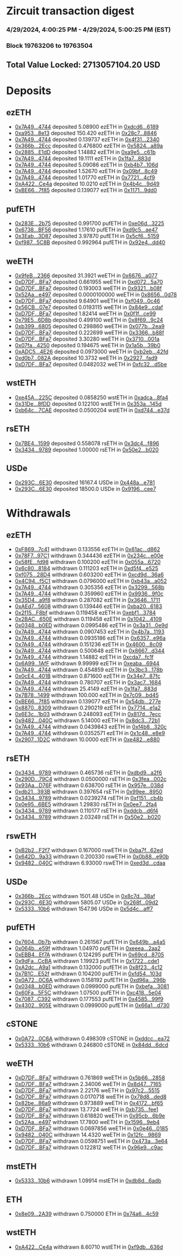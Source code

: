 # Zircuit transaction digest
### 4/29/2024, 4:00:25 PM - 4/29/2024, 5:00:25 PM (EST)
### Block 19763206 to 19763504

## Total Value Locked: 2713057104.20 USD

# Deposits
## ezETH
- [0x7A49...4744](https://etherscan.io/address/0x7A493Be5c2ce014cD049Bf178a1ac0Db1B434744) deposited 5.08900 ezETH in [0xdcd6...6189](https://etherscan.io/tx/0x7A493Be5c2ce014cD049Bf178a1ac0Db1B434744)
- [0xa953...8e13](https://etherscan.io/address/0xa953199f569B65977b649c428dF7883CB2378e13) deposited 150.420 ezETH in [0x28c7...8846](https://etherscan.io/tx/0xa953199f569B65977b649c428dF7883CB2378e13)
- [0x7A49...4744](https://etherscan.io/address/0x7A493Be5c2ce014cD049Bf178a1ac0Db1B434744) deposited 0.139737 ezETH in [0x4f31...2340](https://etherscan.io/tx/0x7A493Be5c2ce014cD049Bf178a1ac0Db1B434744)
- [0x366b...2Ecc](https://etherscan.io/address/0x366b050b5909AD9fa457588003a7e22c57122Ecc) deposited 0.476800 ezETH in [0x5824...a89a](https://etherscan.io/tx/0x366b050b5909AD9fa457588003a7e22c57122Ecc)
- [0x2885...E1dD](https://etherscan.io/address/0x288543736523c5053D642Ce659C4182a2D3AE1dD) deposited 1.14882 ezETH in [0xa9e5...c61b](https://etherscan.io/tx/0x288543736523c5053D642Ce659C4182a2D3AE1dD)
- [0x7A49...4744](https://etherscan.io/address/0x7A493Be5c2ce014cD049Bf178a1ac0Db1B434744) deposited 19.1111 ezETH in [0x1fa7...883d](https://etherscan.io/tx/0x7A493Be5c2ce014cD049Bf178a1ac0Db1B434744)
- [0x7A49...4744](https://etherscan.io/address/0x7A493Be5c2ce014cD049Bf178a1ac0Db1B434744) deposited 5.09086 ezETH in [0xb4b7...106d](https://etherscan.io/tx/0x7A493Be5c2ce014cD049Bf178a1ac0Db1B434744)
- [0x7A49...4744](https://etherscan.io/address/0x7A493Be5c2ce014cD049Bf178a1ac0Db1B434744) deposited 1.52670 ezETH in [0x09bf...8c49](https://etherscan.io/tx/0x7A493Be5c2ce014cD049Bf178a1ac0Db1B434744)
- [0x7A49...4744](https://etherscan.io/address/0x7A493Be5c2ce014cD049Bf178a1ac0Db1B434744) deposited 1.01770 ezETH in [0x7721...4cf9](https://etherscan.io/tx/0x7A493Be5c2ce014cD049Bf178a1ac0Db1B434744)
- [0xA422...Ce4a](https://etherscan.io/address/0xA422Aba7Cded6118d2f25ae486237eFEa9ADCe4a) deposited 10.0210 ezETH in [0x4b4c...9d49](https://etherscan.io/tx/0xA422Aba7Cded6118d2f25ae486237eFEa9ADCe4a)
- [0xBE66...7f85](https://etherscan.io/address/0xBE6660FBE96B61B72Bf35FFaB40eB2CA886A7f85) deposited 0.139077 ezETH in [0x1171...9dd0](https://etherscan.io/tx/0xBE6660FBE96B61B72Bf35FFaB40eB2CA886A7f85)
## pufETH
- [0x283E...2b75](https://etherscan.io/address/0x283E6c64EB2F45b7bC1d18329a659c4332012b75) deposited 0.991700 pufETH in [0xe06d...3225](https://etherscan.io/tx/0x283E6c64EB2F45b7bC1d18329a659c4332012b75)
- [0x6738...BF56](https://etherscan.io/address/0x6738A7AD3785A5517AB5F0CDA6F8FcACC3F2BF56) deposited 1.17610 pufETH in [0xd9c5...ae47](https://etherscan.io/tx/0x6738A7AD3785A5517AB5F0CDA6F8FcACC3F2BF56)
- [0x3Eab...3D87](https://etherscan.io/address/0x3Eabc71D6158a4bA3eD4ef0AB0cBA9849D823D87) deposited 3.97870 pufETH in [0x5cf6...5159](https://etherscan.io/tx/0x3Eabc71D6158a4bA3eD4ef0AB0cBA9849D823D87)
- [0xf987...5C8B](https://etherscan.io/address/0xf987aB94D857a59EA31b056529190D541eBa5C8B) deposited 0.992964 pufETH in [0x92e4...dd40](https://etherscan.io/tx/0xf987aB94D857a59EA31b056529190D541eBa5C8B)
## weETH
- [0x9feB...2366](https://etherscan.io/address/0x9feB65fd0d0C99948d2431aF32F35a49E3D32366) deposited 31.3921 weETH in [0x6676...a077](https://etherscan.io/tx/0x9feB65fd0d0C99948d2431aF32F35a49E3D32366)
- [0xD7DF...BFa7](https://etherscan.io/address/0xD7DF7E085214743530afF339aFC420c7c720BFa7) deposited 0.661955 weETH in [0xd072...5a70](https://etherscan.io/tx/0xD7DF7E085214743530afF339aFC420c7c720BFa7)
- [0xD7DF...BFa7](https://etherscan.io/address/0xD7DF7E085214743530afF339aFC420c7c720BFa7) deposited 0.193003 weETH in [0x9321...b08f](https://etherscan.io/tx/0xD7DF7E085214743530afF339aFC420c7c720BFa7)
- [0x52Aa...e497](https://etherscan.io/address/0x52Aa899454998Be5b000Ad077a46Bbe360F4e497) deposited 0.0000100000 weETH in [0x8656...0d78](https://etherscan.io/tx/0x52Aa899454998Be5b000Ad077a46Bbe360F4e497)
- [0xD7DF...BFa7](https://etherscan.io/address/0xD7DF7E085214743530afF339aFC420c7c720BFa7) deposited 9.64901 weETH in [0xf049...0c46](https://etherscan.io/tx/0xD7DF7E085214743530afF339aFC420c7c720BFa7)
- [0x56CB...07e7](https://etherscan.io/address/0x56CBC6d79bdDc251386D9957D2C4BA10433807e7) deposited 0.0193115 weETH in [0x84e9...cdaf](https://etherscan.io/tx/0x56CBC6d79bdDc251386D9957D2C4BA10433807e7)
- [0xD7DF...BFa7](https://etherscan.io/address/0xD7DF7E085214743530afF339aFC420c7c720BFa7) deposited 1.82414 weETH in [0x0f1f...ce99](https://etherscan.io/tx/0xD7DF7E085214743530afF339aFC420c7c720BFa7)
- [0x79E5...6D8b](https://etherscan.io/address/0x79E5d8f9b47ee65FcB23f62607fc24EEa00C6D8b) deposited 0.499100 weETH in [0x8f69...9c24](https://etherscan.io/tx/0x79E5d8f9b47ee65FcB23f62607fc24EEa00C6D8b)
- [0xb399...6805](https://etherscan.io/address/0xb39935B0A32BEDDb0cA53944ddEb183E39026805) deposited 0.298860 weETH in [0x077b...2ea9](https://etherscan.io/tx/0xb39935B0A32BEDDb0cA53944ddEb183E39026805)
- [0xD7DF...BFa7](https://etherscan.io/address/0xD7DF7E085214743530afF339aFC420c7c720BFa7) deposited 0.222699 weETH in [0x3366...b88f](https://etherscan.io/tx/0xD7DF7E085214743530afF339aFC420c7c720BFa7)
- [0xD7DF...BFa7](https://etherscan.io/address/0xD7DF7E085214743530afF339aFC420c7c720BFa7) deposited 3.30280 weETH in [0x3710...001a](https://etherscan.io/tx/0xD7DF7E085214743530afF339aFC420c7c720BFa7)
- [0x07fa...4250](https://etherscan.io/address/0x07fa720B8AA926b1a23105c2d1a9d923D3624250) deposited 0.194675 weETH in [0x1a5b...39b0](https://etherscan.io/tx/0x07fa720B8AA926b1a23105c2d1a9d923D3624250)
- [0xADC5...4E26](https://etherscan.io/address/0xADC55dCe2fd3cF741aF3227f7b822AE12e954E26) deposited 0.0973000 weETH in [0xb2eb...42fd](https://etherscan.io/tx/0xADC55dCe2fd3cF741aF3227f7b822AE12e954E26)
- [0xd0b7...082A](https://etherscan.io/address/0xd0b78aF01061048C91EF4F673D030b609631082A) deposited 10.3732 weETH in [0x2927...fad9](https://etherscan.io/tx/0xd0b78aF01061048C91EF4F673D030b609631082A)
- [0xD7DF...BFa7](https://etherscan.io/address/0xD7DF7E085214743530afF339aFC420c7c720BFa7) deposited 0.0482032 weETH in [0xfc32...d5be](https://etherscan.io/tx/0xD7DF7E085214743530afF339aFC420c7c720BFa7)
## wstETH
- [0xe45A...225C](https://etherscan.io/address/0xe45A718D1990eeCece9a81503B69a2BbB231225C) deposited 0.0858250 wstETH in [0xadca...8fa4](https://etherscan.io/tx/0xe45A718D1990eeCece9a81503B69a2BbB231225C)
- [0x31De...8fDD](https://etherscan.io/address/0x31De121D6928D64EcAFB54F63AaEb1028dfa8fDD) deposited 0.122100 wstETH in [0x353a...145d](https://etherscan.io/tx/0x31De121D6928D64EcAFB54F63AaEb1028dfa8fDD)
- [0xb64c...7CAE](https://etherscan.io/address/0xb64c657ef64Ec20eD2Bf086fc87B6BaDD1E27CAE) deposited 0.0500204 wstETH in [0xd744...e37d](https://etherscan.io/tx/0xb64c657ef64Ec20eD2Bf086fc87B6BaDD1E27CAE)
## rsETH
- [0x7BE4...1599](https://etherscan.io/address/0x7BE4F8b8402ff85d6Cf752672FA014510dCa1599) deposited 0.558078 rsETH in [0x3dc4...f896](https://etherscan.io/tx/0x7BE4F8b8402ff85d6Cf752672FA014510dCa1599)
- [0x3434...9789](https://etherscan.io/address/0x34349c5569e7B846c3558961552D2202760A9789) deposited 1.00000 rsETH in [0x50e2...b020](https://etherscan.io/tx/0x34349c5569e7B846c3558961552D2202760A9789)
## USDe
- [0x293C...6E30](https://etherscan.io/address/0x293C6937D8D82e05B01335F7B33FBA0c8e256E30) deposited 16167.4 USDe in [0x448a...e781](https://etherscan.io/tx/0x293C6937D8D82e05B01335F7B33FBA0c8e256E30)
- [0x293C...6E30](https://etherscan.io/address/0x293C6937D8D82e05B01335F7B33FBA0c8e256E30) deposited 18500.0 USDe in [0x9196...cee7](https://etherscan.io/tx/0x293C6937D8D82e05B01335F7B33FBA0c8e256E30)
# Withdrawals
## ezETH
- [0xF869...7c41](https://etherscan.io/address/0xF86977bC0E231791ccE1963E88d920DA34E87c41) withdrawn 0.133556 ezETH in [0x61ac...d862](https://etherscan.io/tx/0xF86977bC0E231791ccE1963E88d920DA34E87c41)
- [0x78F7...97C1](https://etherscan.io/address/0x78F7C9477829A73Bd744E2872Ad3D1b30bd097C1) withdrawn 0.344436 ezETH in [0x234c...e00e](https://etherscan.io/tx/0x78F7C9477829A73Bd744E2872Ad3D1b30bd097C1)
- [0x58fE...fd98](https://etherscan.io/address/0x58fEf2B779518c93941bbAd1dD2F862D61eBfd98) withdrawn 0.100200 ezETH in [0x055a...6720](https://etherscan.io/tx/0x58fEf2B779518c93941bbAd1dD2F862D61eBfd98)
- [0x6c80...8184](https://etherscan.io/address/0x6c8007f61C35F3744f15793735A798d6a52C8184) withdrawn 0.111203 ezETH in [0xd5f4...e525](https://etherscan.io/tx/0x6c8007f61C35F3744f15793735A798d6a52C8184)
- [0xf075...28D4](https://etherscan.io/address/0xf0758f8828C531BB99B8fCCB0B745234959328D4) withdrawn 0.603200 ezETH in [0xcd9d...36a6](https://etherscan.io/tx/0xf0758f8828C531BB99B8fCCB0B745234959328D4)
- [0x4C94...f5C1](https://etherscan.io/address/0x4C948d5EA1BCbf51f6F2f09E860055C341C3f5C1) withdrawn 0.0796000 ezETH in [0xb43a...a052](https://etherscan.io/tx/0x4C948d5EA1BCbf51f6F2f09E860055C341C3f5C1)
- [0x7A49...4744](https://etherscan.io/address/0x7A493Be5c2ce014cD049Bf178a1ac0Db1B434744) withdrawn 0.305356 ezETH in [0x3299...568b](https://etherscan.io/tx/0x7A493Be5c2ce014cD049Bf178a1ac0Db1B434744)
- [0x7A49...4744](https://etherscan.io/address/0x7A493Be5c2ce014cD049Bf178a1ac0Db1B434744) withdrawn 0.359960 ezETH in [0x9936...9f0c](https://etherscan.io/tx/0x7A493Be5c2ce014cD049Bf178a1ac0Db1B434744)
- [0x35D4...a9f8](https://etherscan.io/address/0x35D422482DE0a30dca4741476EFd850a12A2a9f8) withdrawn 0.287082 ezETH in [0x3646...1711](https://etherscan.io/tx/0x35D422482DE0a30dca4741476EFd850a12A2a9f8)
- [0xAEd7...5608](https://etherscan.io/address/0xAEd7Bde409811F10CebD5B2F6E56564D3C9d5608) withdrawn 0.139446 ezETH in [0xba20...6183](https://etherscan.io/tx/0xAEd7Bde409811F10CebD5B2F6E56564D3C9d5608)
- [0x2f15...F8bf](https://etherscan.io/address/0x2f153F51689a3d06aa5dAf576e2Ba3f962d3F8bf) withdrawn 0.119458 ezETH in [0xebf1...3784](https://etherscan.io/tx/0x2f153F51689a3d06aa5dAf576e2Ba3f962d3F8bf)
- [0x2BAC...650E](https://etherscan.io/address/0x2BAC94E1f0d095181c604A0A78f6262e98d8650E) withdrawn 0.119458 ezETH in [0x1042...4109](https://etherscan.io/tx/0x2BAC94E1f0d095181c604A0A78f6262e98d8650E)
- [0x0348...b0ED](https://etherscan.io/address/0x0348D63099Be16F4F8A5e01913a6CdFf7021b0ED) withdrawn 0.0995486 ezETH in [0x3a31...0e9d](https://etherscan.io/tx/0x0348D63099Be16F4F8A5e01913a6CdFf7021b0ED)
- [0x7A49...4744](https://etherscan.io/address/0x7A493Be5c2ce014cD049Bf178a1ac0Db1B434744) withdrawn 0.0907453 ezETH in [0x4b7a...1193](https://etherscan.io/tx/0x7A493Be5c2ce014cD049Bf178a1ac0Db1B434744)
- [0x7A49...4744](https://etherscan.io/address/0x7A493Be5c2ce014cD049Bf178a1ac0Db1B434744) withdrawn 0.0935186 ezETH in [0x6357...e96a](https://etherscan.io/tx/0x7A493Be5c2ce014cD049Bf178a1ac0Db1B434744)
- [0x7A49...4744](https://etherscan.io/address/0x7A493Be5c2ce014cD049Bf178a1ac0Db1B434744) withdrawn 0.151236 ezETH in [0x4600...8c09](https://etherscan.io/tx/0x7A493Be5c2ce014cD049Bf178a1ac0Db1B434744)
- [0x7A49...4744](https://etherscan.io/address/0x7A493Be5c2ce014cD049Bf178a1ac0Db1B434744) withdrawn 0.500648 ezETH in [0x8667...d344](https://etherscan.io/tx/0x7A493Be5c2ce014cD049Bf178a1ac0Db1B434744)
- [0x7A49...4744](https://etherscan.io/address/0x7A493Be5c2ce014cD049Bf178a1ac0Db1B434744) withdrawn 1.14882 ezETH in [0xcda7...fc1f](https://etherscan.io/tx/0x7A493Be5c2ce014cD049Bf178a1ac0Db1B434744)
- [0x6A99...1AfF](https://etherscan.io/address/0x6A99DaDC216A83AdB0191C264A1774e82fD31AfF) withdrawn 9.99999 ezETH in [0xeaba...6944](https://etherscan.io/tx/0x6A99DaDC216A83AdB0191C264A1774e82fD31AfF)
- [0x7A49...4744](https://etherscan.io/address/0x7A493Be5c2ce014cD049Bf178a1ac0Db1B434744) withdrawn 0.454859 ezETH in [0x3bc3...178b](https://etherscan.io/tx/0x7A493Be5c2ce014cD049Bf178a1ac0Db1B434744)
- [0x0cE4...401B](https://etherscan.io/address/0x0cE4f4A6E8f15Aaff54C4c4c4C147499ACAc401B) withdrawn 0.871600 ezETH in [0x34e7...87fc](https://etherscan.io/tx/0x0cE4f4A6E8f15Aaff54C4c4c4C147499ACAc401B)
- [0x7A49...4744](https://etherscan.io/address/0x7A493Be5c2ce014cD049Bf178a1ac0Db1B434744) withdrawn 0.780707 ezETH in [0x3ac7...1684](https://etherscan.io/tx/0x7A493Be5c2ce014cD049Bf178a1ac0Db1B434744)
- [0x7A49...4744](https://etherscan.io/address/0x7A493Be5c2ce014cD049Bf178a1ac0Db1B434744) withdrawn 25.4149 ezETH in [0x1fa7...883d](https://etherscan.io/tx/0x7A493Be5c2ce014cD049Bf178a1ac0Db1B434744)
- [0x7B78...1499](https://etherscan.io/address/0x7B785Ca173D136A9f5bF8611A799b881a28d1499) withdrawn 100.000 ezETH in [0x7c09...bd45](https://etherscan.io/tx/0x7B785Ca173D136A9f5bF8611A799b881a28d1499)
- [0xBE66...7f85](https://etherscan.io/address/0xBE6660FBE96B61B72Bf35FFaB40eB2CA886A7f85) withdrawn 0.139077 ezETH in [0x54db...277e](https://etherscan.io/tx/0xBE6660FBE96B61B72Bf35FFaB40eB2CA886A7f85)
- [0x8870...8309](https://etherscan.io/address/0x887037D2F0136EA1a54Bc73ddB9472F2be9C8309) withdrawn 0.290219 ezETH in [0x7714...e1a2](https://etherscan.io/tx/0x887037D2F0136EA1a54Bc73ddB9472F2be9C8309)
- [0x6E3c...1b03](https://etherscan.io/address/0x6E3c6b8A419079C474d631713e703c2E48391b03) withdrawn 0.248093 ezETH in [0x817d...7ecc](https://etherscan.io/tx/0x6E3c6b8A419079C474d631713e703c2E48391b03)
- [0x9482...040C](https://etherscan.io/address/0x9482C72Cb018eE03d8c23395038B510ED4e6040C) withdrawn 5.14000 ezETH in [0x8dc3...72b1](https://etherscan.io/tx/0x9482C72Cb018eE03d8c23395038B510ED4e6040C)
- [0x7A49...4744](https://etherscan.io/address/0x7A493Be5c2ce014cD049Bf178a1ac0Db1B434744) withdrawn 0.0439843 ezETH in [0xf4b8...320c](https://etherscan.io/tx/0x7A493Be5c2ce014cD049Bf178a1ac0Db1B434744)
- [0x7A49...4744](https://etherscan.io/address/0x7A493Be5c2ce014cD049Bf178a1ac0Db1B434744) withdrawn 0.0352571 ezETH in [0x1c48...e8e9](https://etherscan.io/tx/0x7A493Be5c2ce014cD049Bf178a1ac0Db1B434744)
- [0x2907...1D2C](https://etherscan.io/address/0x2907e74d1f0EA9CE03475033FF2BB84Ab3731D2C) withdrawn 10.0000 ezETH in [0xe482...e880](https://etherscan.io/tx/0x2907e74d1f0EA9CE03475033FF2BB84Ab3731D2C)
## rsETH
- [0x3434...9789](https://etherscan.io/address/0x34349c5569e7B846c3558961552D2202760A9789) withdrawn 0.465736 rsETH in [0xdbd9...a2f6](https://etherscan.io/tx/0x34349c5569e7B846c3558961552D2202760A9789)
- [0x290D...79C4](https://etherscan.io/address/0x290D38Ac1Ff5Eec09Da0F7DA18F8F865eEa379C4) withdrawn 0.0500000 rsETH in [0x3fea...002c](https://etherscan.io/tx/0x290D38Ac1Ff5Eec09Da0F7DA18F8F865eEa379C4)
- [0x93Aa...D76F](https://etherscan.io/address/0x93Aa4778A79f18Ff5eCD41F0389787E321b2D76F) withdrawn 0.638700 rsETH in [0x957e...038d](https://etherscan.io/tx/0x93Aa4778A79f18Ff5eCD41F0389787E321b2D76F)
- [0xdb21...393B](https://etherscan.io/address/0xdb219b553011989b02Ba30EB60bFbDc8B37b393B) withdrawn 0.397654 rsETH in [0x99ee...8950](https://etherscan.io/tx/0xdb219b553011989b02Ba30EB60bFbDc8B37b393B)
- [0x3434...9789](https://etherscan.io/address/0x34349c5569e7B846c3558961552D2202760A9789) withdrawn 0.0239274 rsETH in [0xf151...cb4b](https://etherscan.io/tx/0x34349c5569e7B846c3558961552D2202760A9789)
- [0x0e95...6BE5](https://etherscan.io/address/0x0e952CE715852920234c44b1F764220Fe7e56BE5) withdrawn 1.29830 rsETH in [0x0ee7...2fa4](https://etherscan.io/tx/0x0e952CE715852920234c44b1F764220Fe7e56BE5)
- [0x3434...9789](https://etherscan.io/address/0x34349c5569e7B846c3558961552D2202760A9789) withdrawn 0.110177 rsETH in [0xddcb...d6f4](https://etherscan.io/tx/0x34349c5569e7B846c3558961552D2202760A9789)
- [0x3434...9789](https://etherscan.io/address/0x34349c5569e7B846c3558961552D2202760A9789) withdrawn 2.03249 rsETH in [0x50e2...b020](https://etherscan.io/tx/0x34349c5569e7B846c3558961552D2202760A9789)
## rswETH
- [0xB2b2...F2f7](https://etherscan.io/address/0xB2b281FB2e7e379b6e7D8f59A0e50002002fF2f7) withdrawn 0.167000 rswETH in [0xba7f...62ed](https://etherscan.io/tx/0xB2b281FB2e7e379b6e7D8f59A0e50002002fF2f7)
- [0x642D...9a33](https://etherscan.io/address/0x642D5E7Fc8cfCc1c310860173Df39ee643fa9a33) withdrawn 0.200330 rswETH in [0x0b88...e90b](https://etherscan.io/tx/0x642D5E7Fc8cfCc1c310860173Df39ee643fa9a33)
- [0x9482...040C](https://etherscan.io/address/0x9482C72Cb018eE03d8c23395038B510ED4e6040C) withdrawn 6.93000 rswETH in [0xed3d...cdaa](https://etherscan.io/tx/0x9482C72Cb018eE03d8c23395038B510ED4e6040C)
## USDe
- [0x366b...2Ecc](https://etherscan.io/address/0x366b050b5909AD9fa457588003a7e22c57122Ecc) withdrawn 1501.48 USDe in [0x8c7d...38af](https://etherscan.io/tx/0x366b050b5909AD9fa457588003a7e22c57122Ecc)
- [0x293C...6E30](https://etherscan.io/address/0x293C6937D8D82e05B01335F7B33FBA0c8e256E30) withdrawn 5805.07 USDe in [0x268f...09d2](https://etherscan.io/tx/0x293C6937D8D82e05B01335F7B33FBA0c8e256E30)
- [0x5333...10b6](https://etherscan.io/address/0x533376a8C8aac56059554AC3a28985D4765010b6) withdrawn 1547.96 USDe in [0x5d4c...aff7](https://etherscan.io/tx/0x533376a8C8aac56059554AC3a28985D4765010b6)
## pufETH
- [0x7604...0b7b](https://etherscan.io/address/0x76042de5E45360797850424f56C4c728391F0b7b) withdrawn 0.261567 pufETH in [0x649b...a4a5](https://etherscan.io/tx/0x76042de5E45360797850424f56C4c728391F0b7b)
- [0x064b...e59f](https://etherscan.io/address/0x064b83cC9A4c895C58a928620703599AD5ace59f) withdrawn 1.04970 pufETH in [0xeeea...2aa2](https://etherscan.io/tx/0x064b83cC9A4c895C58a928620703599AD5ace59f)
- [0xEBB4...Ef7A](https://etherscan.io/address/0xEBB4d3b8a147B266d1AdB5564d0AA23eCf58Ef7A) withdrawn 0.124295 pufETH in [0x69cd...8705](https://etherscan.io/tx/0xEBB4d3b8a147B266d1AdB5564d0AA23eCf58Ef7A)
- [0x9dFa...CcBA](https://etherscan.io/address/0x9dFaD69890E5BE09e4ED7837b81D21193a12CcBA) withdrawn 1.19923 pufETH in [0x1722...cde1](https://etherscan.io/tx/0x9dFaD69890E5BE09e4ED7837b81D21193a12CcBA)
- [0xA2dc...A9a1](https://etherscan.io/address/0xA2dcdF5DE25b647AF35f45642774AC894BE8A9a1) withdrawn 0.132000 pufETH in [0x8f23...4c12](https://etherscan.io/tx/0xA2dcdF5DE25b647AF35f45642774AC894BE8A9a1)
- [0x7B1C...E52f](https://etherscan.io/address/0x7B1CeFbC88f8Ec46E8a91349248ba053d517E52f) withdrawn 0.104200 pufETH in [0xfd54...103d](https://etherscan.io/tx/0x7B1CeFbC88f8Ec46E8a91349248ba053d517E52f)
- [0x0A72...0C6A](https://etherscan.io/address/0x0A7296d45826506E4d4a32693647c5D982690C6A) withdrawn 0.158192 pufETH in [0xd96a...296b](https://etherscan.io/tx/0x0A7296d45826506E4d4a32693647c5D982690C6A)
- [0x0348...b0ED](https://etherscan.io/address/0x0348D63099Be16F4F8A5e01913a6CdFf7021b0ED) withdrawn 0.0999000 pufETH in [0xbefa...3081](https://etherscan.io/tx/0x0348D63099Be16F4F8A5e01913a6CdFf7021b0ED)
- [0x60Fa...5F5C](https://etherscan.io/address/0x60Fa9fa60b67bff9C40C1661Bd7377b987BD5F5C) withdrawn 1.07500 pufETH in [0xc418...5e04](https://etherscan.io/tx/0x60Fa9fa60b67bff9C40C1661Bd7377b987BD5F5C)
- [0x7087...C392](https://etherscan.io/address/0x708796e46B7204FbBDa072FE6980991F1B99C392) withdrawn 0.177553 pufETH in [0x4585...99f9](https://etherscan.io/tx/0x708796e46B7204FbBDa072FE6980991F1B99C392)
- [0x4302...905E](https://etherscan.io/address/0x4302644f438d78ce467deBab86280c53e9e1905E) withdrawn 0.0999000 pufETH in [0x66a1...d730](https://etherscan.io/tx/0x4302644f438d78ce467deBab86280c53e9e1905E)
## cSTONE
- [0x0A72...0C6A](https://etherscan.io/address/0x0A7296d45826506E4d4a32693647c5D982690C6A) withdrawn 0.498309 cSTONE in [0xddcc...ea72](https://etherscan.io/tx/0x0A7296d45826506E4d4a32693647c5D982690C6A)
- [0x5333...10b6](https://etherscan.io/address/0x533376a8C8aac56059554AC3a28985D4765010b6) withdrawn 0.246800 cSTONE in [0x84dd...6dcd](https://etherscan.io/tx/0x533376a8C8aac56059554AC3a28985D4765010b6)
## weETH
- [0xD7DF...BFa7](https://etherscan.io/address/0xD7DF7E085214743530afF339aFC420c7c720BFa7) withdrawn 0.761869 weETH in [0x5b66...2858](https://etherscan.io/tx/0xD7DF7E085214743530afF339aFC420c7c720BFa7)
- [0xD7DF...BFa7](https://etherscan.io/address/0xD7DF7E085214743530afF339aFC420c7c720BFa7) withdrawn 2.34006 weETH in [0x8d47...7165](https://etherscan.io/tx/0xD7DF7E085214743530afF339aFC420c7c720BFa7)
- [0xD7DF...BFa7](https://etherscan.io/address/0xD7DF7E085214743530afF339aFC420c7c720BFa7) withdrawn 2.22176 weETH in [0x97c2...5515](https://etherscan.io/tx/0xD7DF7E085214743530afF339aFC420c7c720BFa7)
- [0xD7DF...BFa7](https://etherscan.io/address/0xD7DF7E085214743530afF339aFC420c7c720BFa7) withdrawn 0.0170718 weETH in [0x78d8...ded8](https://etherscan.io/tx/0xD7DF7E085214743530afF339aFC420c7c720BFa7)
- [0x82be...86a9](https://etherscan.io/address/0x82bef40B2f6Ec44C6F5E8967d43F46f73EDF86a9) withdrawn 0.973889 weETH in [0x4172...bf65](https://etherscan.io/tx/0x82bef40B2f6Ec44C6F5E8967d43F46f73EDF86a9)
- [0xD7DF...BFa7](https://etherscan.io/address/0xD7DF7E085214743530afF339aFC420c7c720BFa7) withdrawn 13.7724 weETH in [0xb735...fee1](https://etherscan.io/tx/0xD7DF7E085214743530afF339aFC420c7c720BFa7)
- [0xD7DF...BFa7](https://etherscan.io/address/0xD7DF7E085214743530afF339aFC420c7c720BFa7) withdrawn 0.618820 weETH in [0x95cb...6b9e](https://etherscan.io/tx/0xD7DF7E085214743530afF339aFC420c7c720BFa7)
- [0x52Aa...e497](https://etherscan.io/address/0x52Aa899454998Be5b000Ad077a46Bbe360F4e497) withdrawn 17.7800 weETH in [0x1596...9eb4](https://etherscan.io/tx/0x52Aa899454998Be5b000Ad077a46Bbe360F4e497)
- [0xD7DF...BFa7](https://etherscan.io/address/0xD7DF7E085214743530afF339aFC420c7c720BFa7) withdrawn 0.0697856 weETH in [0x0e46...0185](https://etherscan.io/tx/0xD7DF7E085214743530afF339aFC420c7c720BFa7)
- [0x9482...040C](https://etherscan.io/address/0x9482C72Cb018eE03d8c23395038B510ED4e6040C) withdrawn 14.4320 weETH in [0x12fc...9869](https://etherscan.io/tx/0x9482C72Cb018eE03d8c23395038B510ED4e6040C)
- [0xD7DF...BFa7](https://etherscan.io/address/0xD7DF7E085214743530afF339aFC420c7c720BFa7) withdrawn 0.0598751 weETH in [0x473a...3e64](https://etherscan.io/tx/0xD7DF7E085214743530afF339aFC420c7c720BFa7)
- [0xD7DF...BFa7](https://etherscan.io/address/0xD7DF7E085214743530afF339aFC420c7c720BFa7) withdrawn 0.122812 weETH in [0x96e9...c9ac](https://etherscan.io/tx/0xD7DF7E085214743530afF339aFC420c7c720BFa7)
## mstETH
- [0x5333...10b6](https://etherscan.io/address/0x533376a8C8aac56059554AC3a28985D4765010b6) withdrawn 1.09914 mstETH in [0xdb8d...6adb](https://etherscan.io/tx/0x533376a8C8aac56059554AC3a28985D4765010b6)
## ETH
- [0x8e09...2A39](https://etherscan.io/address/0x8e09D833857dA26051398BD2C593a9d8b2712A39) withdrawn 0.750000 ETH in [0x74a6...4c59](https://etherscan.io/tx/0x8e09D833857dA26051398BD2C593a9d8b2712A39)
## wstETH
- [0xA422...Ce4a](https://etherscan.io/address/0xA422Aba7Cded6118d2f25ae486237eFEa9ADCe4a) withdrawn 8.60710 wstETH in [0xf9db...636d](https://etherscan.io/tx/0xA422Aba7Cded6118d2f25ae486237eFEa9ADCe4a)

